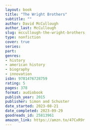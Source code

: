 ```yaml
---
layout: book
title: "The Wright Brothers"
subtitle: ""
author: David McCullough
author_last: McCullough
slug: mccullough-the-wright-brothers
type: nonfiction
cover: true
series: 
part: 
genres:
- history
- american history
- biography
- innovation
isbn: 9781476728759
rating: 5
pages: 378
format: audiobook
publish_year: 2015
publisher: Simon and Schuster
date_started: 2023-08-21
date_completed: 2023-09-29
goodreads_id: 25813961
amazon_link: https://amzn.to/47CxR9r
---
```

